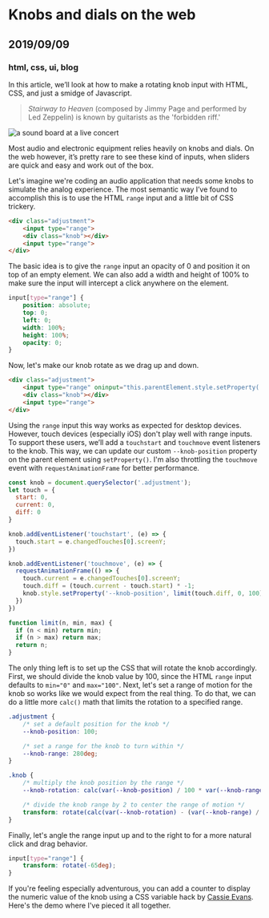 # Knobs and dials on the web
## 2019/09/09
### html, css, ui, blog

In this article, we’ll look at how to make a rotating knob input with HTML, CSS, and just a smidge of Javascript.

> *Stairway to Heaven* (composed by Jimmy Page and performed by Led Zeppelin) is known by guitarists as the 'forbidden riff.'

![a sound board at a live concert](/_images/blog/sound-board.jpg)

Most audio and electronic equipment relies heavily on knobs and dials. On the web however, it’s pretty rare to see these kind of inputs, when sliders are quick and easy and work out of the box.

Let's imagine we're coding an audio application that needs some knobs to simulate the analog experience. The most semantic way I’ve found to accomplish this is to use the HTML `range` input and a little bit of CSS trickery.

```html
<div class="adjustment">
    <input type="range">
    <div class="knob"></div>
    <input type="range">
</div>
```

The basic idea is to give the `range` input an opacity of 0 and position it on top of an empty element. We can also add a width and height of 100% to make sure the input will intercept a click anywhere on the element.

```css
input[type="range"] {
    position: absolute;
    top: 0;
    left: 0;
    width: 100%;
    height: 100%;
    opacity: 0;
}
```

Now, let's make our knob rotate as we drag up and down.

```html
<div class="adjustment">
    <input type="range" oninput="this.parentElement.style.setProperty('--knob-position', this.value)">
    <div class="knob"></div>
    <input type="range">
</div>
```

Using the `range` input this way works as expected for desktop devices. However, touch devices (especially iOS) don't play well with range inputs. To support these users, we’ll add a `touchstart` and `touchmove` event listeners to the knob. This way, we can update our custom `--knob-position` property on the parent element using `setProperty()`. I'm also throttling the `touchmove` event with `requestAnimationFrame` for better performance.

```javascript
const knob = document.querySelector('.adjustment');
let touch = {
  start: 0,
  current: 0,
  diff: 0
}

knob.addEventListener('touchstart', (e) => {
  touch.start = e.changedTouches[0].screenY;
})

knob.addEventListener('touchmove', (e) => {
  requestAnimationFrame(() => {
    touch.current = e.changedTouches[0].screenY;
    touch.diff = (touch.current - touch.start) * -1;
    knob.style.setProperty('--knob-position', limit(touch.diff, 0, 100));    
  })
})

function limit(n, min, max) {
  if (n < min) return min;
  if (n > max) return max;
  return n;
}
```

The only thing left is to set up the CSS that will rotate the knob accordingly.  First, we should divide the knob value by 100, since the HTML `range` input defaults to `min="0"` and `max="100"`. Next, let's set a range of motion for the knob so works like we would expect from the real thing. To do that, we can do a little more `calc()` math that limits the rotation to a specified range.

```css
.adjustment {
    /* set a default position for the knob */
    --knob-position: 100;

    /* set a range for the knob to turn within */
    --knob-range: 280deg;
}

.knob {
    /* multiply the knob position by the range */
    --knob-rotation: calc(var(--knob-position) / 100 * var(--knob-range));

    /* divide the knob range by 2 to center the range of motion */
    transform: rotate(calc(var(--knob-rotation) - (var(--knob-range) / 2)));
}
```

Finally, let's angle the range input up and to the right to for a more natural click and drag behavior.

```css
input[type="range"] {
    transform: rotate(-65deg);
}
```

If you're feeling especially adventurous, you can add a counter to display the numeric value of the knob using a CSS variable hack by [Cassie Evans](https://twitter.com/cassiecodes). Here's the demo where I've pieced it all together.

<p class="codepen" data-slug-hash="qBWxKro"></p>